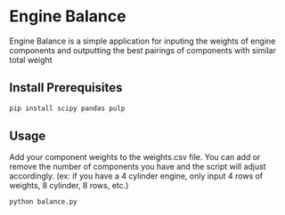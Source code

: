 # Engine Balance

Engine Balance is a simple application for inputing the weights of engine components and outputting the best pairings of components with similar total weight

## Install Prerequisites

```bash
pip install scipy pandas pulp
```

## Usage

Add your component weights to the weights.csv file.  You can add or remove the number of components you have and the script will adjust accordingly.  (ex: if you have a 4 cylinder engine, only input 4 rows of weights, 8 cylinder, 8 rows, etc.)

```bash
python balance.py
```